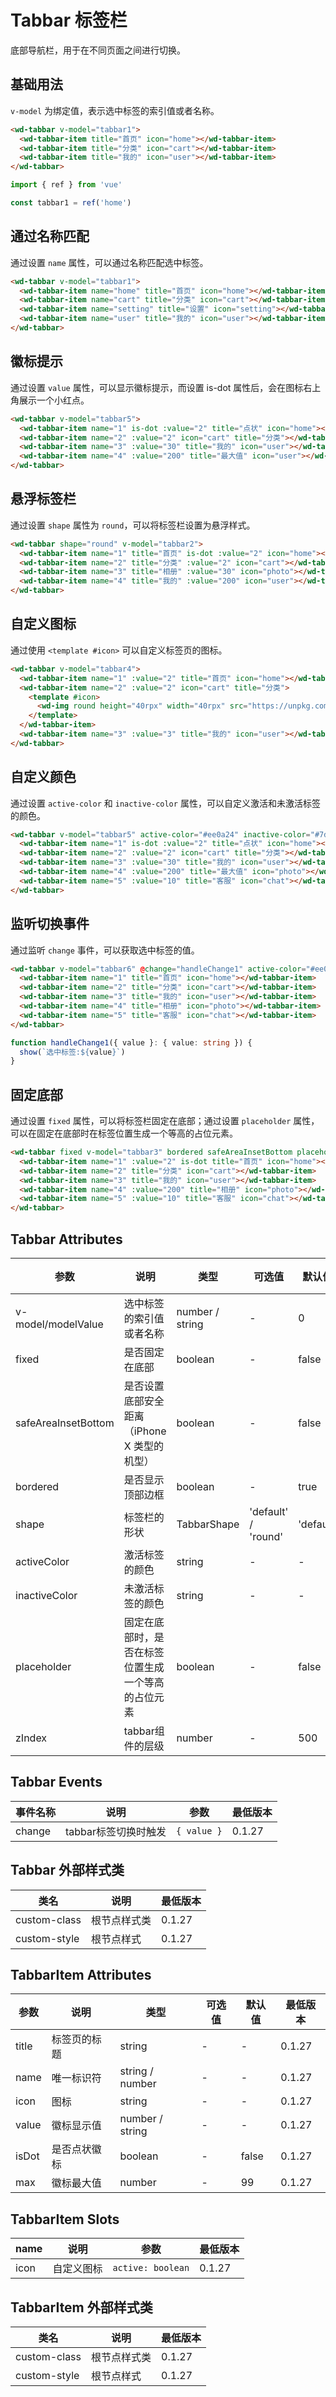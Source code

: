 <frame/>

# Tabbar 标签栏

底部导航栏，用于在不同页面之间进行切换。

## 基础用法

`v-model` 为绑定值，表示选中标签的索引值或者名称。

```html
<wd-tabbar v-model="tabbar1">
  <wd-tabbar-item title="首页" icon="home"></wd-tabbar-item>
  <wd-tabbar-item title="分类" icon="cart"></wd-tabbar-item>
  <wd-tabbar-item title="我的" icon="user"></wd-tabbar-item>
</wd-tabbar>
```

```typescript
import { ref } from 'vue'

const tabbar1 = ref('home')
```

## 通过名称匹配

通过设置 `name` 属性，可以通过名称匹配选中标签。

```html
<wd-tabbar v-model="tabbar1">
  <wd-tabbar-item name="home" title="首页" icon="home"></wd-tabbar-item>
  <wd-tabbar-item name="cart" title="分类" icon="cart"></wd-tabbar-item>
  <wd-tabbar-item name="setting" title="设置" icon="setting"></wd-tabbar-item>
  <wd-tabbar-item name="user" title="我的" icon="user"></wd-tabbar-item>
</wd-tabbar>
```

## 徽标提示

通过设置 `value` 属性，可以显示徽标提示，而设置 is-dot 属性后，会在图标右上角展示一个小红点。

```html
<wd-tabbar v-model="tabbar5">
  <wd-tabbar-item name="1" is-dot :value="2" title="点状" icon="home"></wd-tabbar-item>
  <wd-tabbar-item name="2" :value="2" icon="cart" title="分类"></wd-tabbar-item>
  <wd-tabbar-item name="3" :value="30" title="我的" icon="user"></wd-tabbar-item>
  <wd-tabbar-item name="4" :value="200" title="最大值" icon="user"></wd-tabbar-item>
</wd-tabbar>
```

## 悬浮标签栏

通过设置 `shape` 属性为 `round`，可以将标签栏设置为悬浮样式。

```html
<wd-tabbar shape="round" v-model="tabbar2">
  <wd-tabbar-item name="1" title="首页" is-dot :value="2" icon="home"></wd-tabbar-item>
  <wd-tabbar-item name="2" title="分类" :value="2" icon="cart"></wd-tabbar-item>
  <wd-tabbar-item name="3" title="相册" :value="30" icon="photo"></wd-tabbar-item>
  <wd-tabbar-item name="4" title="我的" :value="200" icon="user"></wd-tabbar-item>
</wd-tabbar>
```

## 自定义图标

通过使用 `<template #icon>` 可以自定义标签页的图标。

```html
<wd-tabbar v-model="tabbar4">
  <wd-tabbar-item name="1" :value="2" title="首页" icon="home"></wd-tabbar-item>
  <wd-tabbar-item name="2" :value="2" icon="cart" title="分类">
    <template #icon>
      <wd-img round height="40rpx" width="40rpx" src="https://unpkg.com/wot-design-uni-assets/panda.jpg"></wd-img>
    </template>
  </wd-tabbar-item>
  <wd-tabbar-item name="3" :value="3" title="我的" icon="user"></wd-tabbar-item>
</wd-tabbar>
```

## 自定义颜色

通过设置 `active-color` 和 `inactive-color` 属性，可以自定义激活和未激活标签的颜色。

```html
<wd-tabbar v-model="tabbar5" active-color="#ee0a24" inactive-color="#7d7e80">
  <wd-tabbar-item name="1" is-dot :value="2" title="点状" icon="home"></wd-tabbar-item>
  <wd-tabbar-item name="2" :value="2" icon="cart" title="分类"></wd-tabbar-item>
  <wd-tabbar-item name="3" :value="30" title="我的" icon="user"></wd-tabbar-item>
  <wd-tabbar-item name="4" :value="200" title="最大值" icon="photo"></wd-tabbar-item>
  <wd-tabbar-item name="5" :value="10" title="客服" icon="chat"></wd-tabbar-item>
</wd-tabbar>
```

## 监听切换事件

通过监听 `change` 事件，可以获取选中标签的值。

```html
<wd-tabbar v-model="tabbar6" @change="handleChange1" active-color="#ee0a24" inactive-color="#7d7e80">
  <wd-tabbar-item name="1" title="首页" icon="home"></wd-tabbar-item>
  <wd-tabbar-item name="2" title="分类" icon="cart"></wd-tabbar-item>
  <wd-tabbar-item name="3" title="我的" icon="user"></wd-tabbar-item>
  <wd-tabbar-item name="4" title="相册" icon="photo"></wd-tabbar-item>
  <wd-tabbar-item name="5" title="客服" icon="chat"></wd-tabbar-item>
</wd-tabbar>
```

```typescript
function handleChange1({ value }: { value: string }) {
  show(`选中标签:${value}`)
}
```

## 固定底部

通过设置 `fixed` 属性，可以将标签栏固定在底部；通过设置 `placeholder` 属性，可以在固定在底部时在标签位置生成一个等高的占位元素。

```html
<wd-tabbar fixed v-model="tabbar3" bordered safeAreaInsetBottom placeholder>
  <wd-tabbar-item name="1" :value="2" is-dot title="首页" icon="home"></wd-tabbar-item>
  <wd-tabbar-item name="2" title="分类" icon="cart"></wd-tabbar-item>
  <wd-tabbar-item name="3" title="我的" icon="user"></wd-tabbar-item>
  <wd-tabbar-item name="4" :value="200" title="相册" icon="photo"></wd-tabbar-item>
  <wd-tabbar-item name="5" :value="10" title="客服" icon="chat"></wd-tabbar-item>
</wd-tabbar>
```



## Tabbar Attributes
| 参数                  | 说明                                       | 类型                        | 可选值                               | 默认值            | 最低版本   |
|-----------------------|--------------------------------------------|-----------------------------|--------------------------------------|-------------------|------------|
| v-model/modelValue    | 选中标签的索引值或者名称                   | number / string             | -                                    | 0                 | 0.1.27     |
| fixed                | 是否固定在底部                             | boolean                     | -                                    | false             | 0.1.27     |
| safeAreaInsetBottom   | 是否设置底部安全距离（iPhone X 类型的机型） | boolean                     | -                                    | false                 | 0.1.27     |
| bordered              | 是否显示顶部边框                           | boolean                     | -                                    | true              | 0.1.27     |
| shape                | 标签栏的形状                               | TabbarShape                 | 'default' / 'round'                  | 'default'         | 0.1.27     |
| activeColor           | 激活标签的颜色                             | string                      | -                                    | -                | 0.1.27     |
| inactiveColor         | 未激活标签的颜色                         | string                      | -                                    | -                | 0.1.27     |
| placeholder           | 固定在底部时，是否在标签位置生成一个等高的占位元素 | boolean              | -                                    | false             | 0.1.27     |
| zIndex                | tabbar组件的层级                          | number                      | -                                    | 500               | 0.1.27     |

## Tabbar Events

| 事件名称 | 说明                       | 参数        | 最低版本 |
| -------- | -------------------------- | ----------- | -------- |
| change   | tabbar标签切换时触发             | `{ value }` | 0.1.27   |




## Tabbar 外部样式类

| 类名 | 说明 | 最低版本 |
|-----|-----|---------|
| custom-class | 根节点样式类 | 0.1.27 |
| custom-style | 根节点样式 | 0.1.27 |




## TabbarItem Attributes
| 参数          | 说明           | 类型                    | 可选值           | 默认值   | 最低版本   |
|--------------|----------------|-------------------------|----------------|----------|------------|
| title        | 标签页的标题   | string                  | -              | -        | 0.1.27     |
| name         | 唯一标识符     | string / number         | -              | -        | 0.1.27     |
| icon         | 图标           | string                  | -              | -        | 0.1.27     |
| value        | 徽标显示值     | number / string         | -              | -        | 0.1.27     |
| isDot        | 是否点状徽标   | boolean                 | -              | false    | 0.1.27     |
| max          | 徽标最大值     | number                  | -              | 99       | 0.1.27     |

## TabbarItem Slots
| name   | 说明                 | 参数                    | 最低版本 |
| ------ | -------------------- | ----------------------- | -------- |
| icon  | 	自定义图标         | `active: boolean` | 0.1.27   |


## TabbarItem 外部样式类

| 类名 | 说明 | 最低版本 |
|-----|-----|---------|
| custom-class | 根节点样式类 | 0.1.27 |
| custom-style | 根节点样式 | 0.1.27 |
